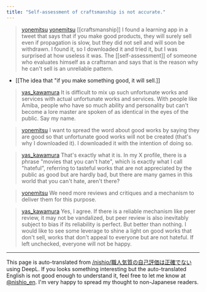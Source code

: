 ```yaml
---
title: "Self-assessment of craftsmanship is not accurate."
---
```


> [yonemitsu](https://twitter.com/yonemitsu/status/1698583086223794686) [yonemitsu](https://twitter.com/yonemitsu/status/1698583086223794686) [[craftsmanship]] I found a learning app in a tweet that says that if you make good products, they will surely sell even if propagation is slow, but they did not sell and will soon be withdrawn. I found it, so I downloaded it and tried it, but I was surprised at how useless it was. The [[self-assessment]] of someone who evaluates himself as a craftsman and says that is the reason why he can't sell is an unreliable pattern.
- [[The idea that "if you make something good, it will sell.]]

> [yas_kawamura](https://twitter.com/yas_kawamura/status/1698606681184461108) It is difficult to mix up such unfortunate works and services with actual unfortunate works and services.
>  With people like Amiba, people who have so much ability and personality but can't become a lore master are spoken of as identical in the eyes of the public.
>  Say my name.

> [yonemitsu](https://twitter.com/yonemitsu/status/1698610558290071962) I want to spread the word about good works by saying they are good so that unfortunate good works will not be created (that's why I downloaded it). I downloaded it with the intention of doing so.

> [yas_kawamura](https://twitter.com/yas_kawamura/status/1698612163311788164) That's exactly what it is.
>  In my X profile, there is a phrase "movies that you can't hate", which is exactly what I call "hateful", referring to tasteful works that are not appreciated by the public as good but are hardly bad, but there are many games in this world that you can't hate, aren't there?

> [yonemitsu](https://twitter.com/yonemitsu/status/1698629825945313597) We need more reviews and critiques and a mechanism to deliver them for this purpose.

> [yas_kawamura](https://twitter.com/yas_kawamura/status/1698631376269181013) Yes, I agree.
>  If there is a reliable mechanism like peer review, it may not be vandalized, but peer review is also inevitably subject to bias if its reliability is perfect.
>  But better than nothing.
>  I would like to see some leverage to shine a light on good works that don't sell, works that don't appeal to everyone but are not hateful.
>  If left unchecked, everyone will not be happy.

---
This page is auto-translated from [/nishio/職人気質の自己評価は正確でない](https://scrapbox.io/nishio/職人気質の自己評価は正確でない) using DeepL. If you looks something interesting but the auto-translated English is not good enough to understand it, feel free to let me know at [@nishio_en](https://twitter.com/nishio_en). I'm very happy to spread my thought to non-Japanese readers.